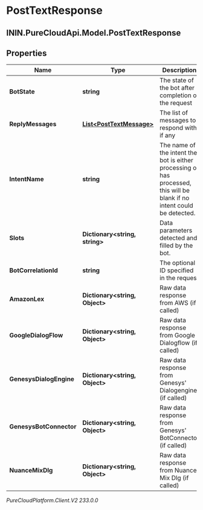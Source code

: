 # PostTextResponse

## ININ.PureCloudApi.Model.PostTextResponse

## Properties

|Name | Type | Description | Notes|
|------------ | ------------- | ------------- | -------------|
| **BotState** | **string** | The state of the bot after completion of the request | |
| **ReplyMessages** | [**List&lt;PostTextMessage&gt;**](PostTextMessage) | The list of messages to respond with, if any | [optional] |
| **IntentName** | **string** | The name of the intent the bot is either processing or has processed, this will be blank if no intent could be detected. | [optional] |
| **Slots** | **Dictionary&lt;string, string&gt;** | Data parameters detected and filled by the bot. | [optional] |
| **BotCorrelationId** | **string** | The optional ID specified in the request | [optional] |
| **AmazonLex** | **Dictionary&lt;string, Object&gt;** | Raw data response from AWS (if called) | [optional] |
| **GoogleDialogFlow** | **Dictionary&lt;string, Object&gt;** | Raw data response from Google Dialogflow (if called) | [optional] |
| **GenesysDialogEngine** | **Dictionary&lt;string, Object&gt;** | Raw data response from Genesys&#39; Dialogengine (if called) | [optional] |
| **GenesysBotConnector** | **Dictionary&lt;string, Object&gt;** | Raw data response from Genesys&#39; BotConnector (if called) | [optional] |
| **NuanceMixDlg** | **Dictionary&lt;string, Object&gt;** | Raw data response from Nuance Mix Dlg (if called) | [optional] |



_PureCloudPlatform.Client.V2 233.0.0_
